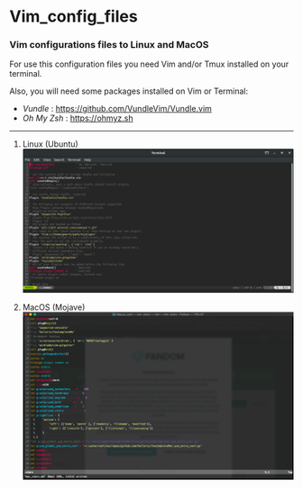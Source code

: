 # Vim_config_files

### Vim configurations files to Linux and MacOS

For use this configuration files you need Vim and/or Tmux installed on your terminal.  

Also, you will need some packages installed on Vim or Terminal:

 - *Vundle* : https://github.com/VundleVim/Vundle.vim
 - *Oh My Zsh* : https://ohmyz.sh
 
 
 ____________________________
 
 1. Linux (Ubuntu)
 ![Linux screenshot](Linux_conf/linux.png)
 
 2. MacOS (Mojave)
 ![MacOS screenshot](Macos_conf/mac_terminal.png)
 
